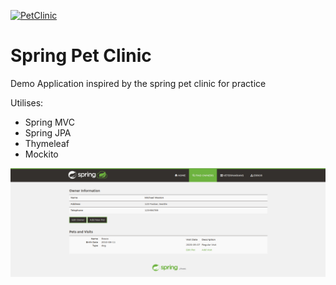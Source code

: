 [![PetClinic](https://circleci.com/gh/circleci/circleci-docs.svg?style=shield)](https://app.circleci.com/pipelines/github/TheThow/spring-pet-clinic)

# Spring Pet Clinic
Demo Application inspired by the spring pet clinic for practice

Utilises:
* Spring MVC
* Spring JPA
* Thymeleaf
* Mockito

![detail page](https://github.com/TheThow/spring-pet-clinic/blob/master/img/owner_info.png?raw=true)
